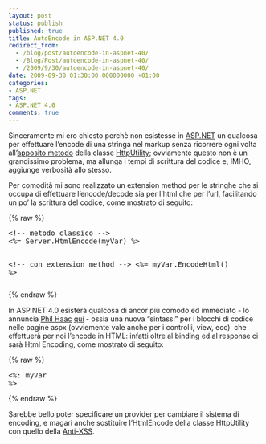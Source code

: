 ```yaml
---
layout: post
status: publish
published: true
title: AutoEncode in ASP.NET 4.0
redirect_from: 
  - /blog/post/autoencode-in-aspnet-40/
  - /Blog/Post/autoencode-in-aspnet-40/
  - /2009/9/30/autoencode-in-aspnet-40/
date: 2009-09-30 01:30:00.000000000 +01:00
categories:
- ASP.NET
tags:
- ASP.NET 4.0
comments: true
---
```

<p>Sinceramente mi ero chiesto perchè non esistesse in <a href="http://www.asp.net" rel="nofollow" target="_blank">ASP.NET</a> un qualcosa per effettuare l’encode di una stringa nel markup senza ricorrere ogni volta all’<a title="HttpUtility HtmlEncode Method" href="http://msdn.microsoft.com/en-us/library/system.web.httputility.htmlencode.aspx" rel="nofollow" target="_blank">apposito metodo</a> della classe <a title="HttpUtility Calss" href="http://msdn.microsoft.com/en-us/library/system.web.httputility.aspx" rel="nofollow" target="_blank">HttpUtility</a>; ovviamente questo non è un grandissimo problema, ma allunga i tempi di scrittura del codice e, IMHO, aggiunge verbosità allo stesso.</p>  <p>Per comodità mi sono realizzato un extension method per le stringhe che si occupa di effettuare l’encode/decode sia per l’html che per l’url, facilitando un po’ la scrittura del codice, come mostrato di seguito:</p>  {% raw %}<pre class="brush: xml; ruler: true;">&lt;!-- metodo classico --&gt;
&lt;%= Server.HtmlEncode(myVar) %&gt;

&lt;!-- con extension method --&gt;
&lt;%= myVar.EncodeHtml() %&gt;</pre>{% endraw %}

<p>In ASP.NET 4.0 esisterà qualcosa di ancor più comodo ed immediato - lo annuncia <a title="Phil Haac" href="http://www.haacked.com/" rel="nofollow" target="_blank">Phil Haac</a> <a title="Html encoding code nuggets" href="http://haacked.com/archive/2009/09/25/html-encoding-code-nuggets.aspx" rel="nofollow" target="_blank">qui</a> - ossia una nuova “sintassi” per i blocchi di codice nelle pagine aspx (ovviemente vale anche per i controlli, view, ecc)&#160; che effettuerà per noi l’encode in HTML: infatti oltre al binding ed al response ci sarà Html Encoding, come mostrato di seguito:</p>

{% raw %}<pre class="brush: xml; ruler: true;">&lt;%: myVar %&gt;</pre>{% endraw %}

<p>Sarebbe bello poter specificare un provider per cambiare il sistema di encoding, e magari anche sostituire l’HtmlEncode della classe HttpUtility con quello della <a title="XSS Cross Site Scripting" href="http://imperugo.tostring.it/Tags/Archive/XSS+Cross+Site+Scripting" target="_blank">Anti-XSS</a>.</p>
